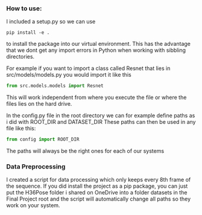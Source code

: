 ### How to use:

I included a setup.py so we can use

```
pip install -e .
```

to install the package into our virtual environment. This has the advantage that we dont get any import errors in Python when working with sibbling directories.

For example if you want to import a class called Resnet that lies in src/models/models.py you would import it like this

```py
from src.models.models import Resnet
```

This will work independent from where you execute the file or where the files lies on the hard drive.

In the config.py file in the root directory we can for example define paths as i did with ROOT_DIR and DATASET_DIR
These paths can then be used in any file like this:

```py
from config import ROOT_DIR
```

The paths will always be the right ones for each of our systems

### Data Preprocessing

I created a script for data processing which only keeps every 8th frame of the sequence.
If you did install the project as a pip package, you can just put the H36Pose folder i
shared on OneDrive into a folder datasets in the Final Project root and the script will automatically change all paths so they work on your system.
